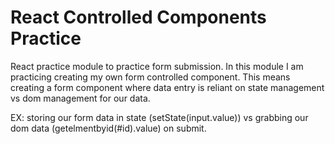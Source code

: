 # React Controlled Components Practice

React practice module to practice form submission. In this module I am practicing creating my own form controlled component. This means creating a form component where data entry is reliant on state management vs dom management for our data.

EX: storing our form data in state (setState(input.value)) vs grabbing our dom data (getelmentbyid(#id).value) on submit.
